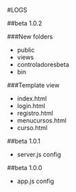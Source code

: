 #LOGS 


##beta 1.0.2

###New folders
- public
- views
- controladoresbeta
- bin
    
###Template view
- index.html
- login.html
- registro.html
- menucursos.html
- curso.html

##beta 1.0.1
- server.js config

##beta 1.0.0
- app.js config



